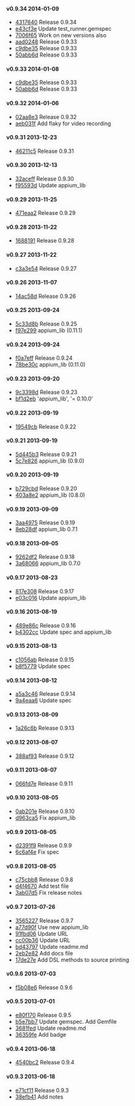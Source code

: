 #### v0.9.34 2014-01-09

- [4317640](https://github.com/appium/test_runner/commit/4317640661123012eeda1be39b915369dfd94c82) Release 0.9.34
- [e43cf3e](https://github.com/appium/test_runner/commit/e43cf3e171a955640b5d5dd0af2f06c83324a187) Update test_runner.gemspec
- [7006f65](https://github.com/appium/test_runner/commit/7006f650733899f310f5d59bd9f57d86bd981324) Work on new versions also
- [aad0248](https://github.com/appium/test_runner/commit/aad0248697309bc466944a2d37fd4f25c52cfbee) Release 0.9.33
- [c9dbe35](https://github.com/appium/test_runner/commit/c9dbe3548662502848c6842d3831b33b0d9c534b) Release 0.9.33
- [50abb6d](https://github.com/appium/test_runner/commit/50abb6d6c8352d1538b0da5abcb3e08eb7a92a3b) Release 0.9.33


#### v0.9.33 2014-01-08

- [c9dbe35](https://github.com/appium/test_runner/commit/c9dbe3548662502848c6842d3831b33b0d9c534b) Release 0.9.33
- [50abb6d](https://github.com/appium/test_runner/commit/50abb6d6c8352d1538b0da5abcb3e08eb7a92a3b) Release 0.9.33


#### v0.9.32 2014-01-06

- [02aa8e3](https://github.com/appium/test_runner/commit/02aa8e3ac6c53a1625e8878cf7b3c1c400bef109) Release 0.9.32
- [aeb031f](https://github.com/appium/test_runner/commit/aeb031f790c4eba21896c08415339640445b0e49) Add flaky for video recording


#### v0.9.31 2013-12-23

- [46211c5](https://github.com/appium/test_runner/commit/46211c59dfbb238dec997965d57ce27bce5c0ab7) Release 0.9.31


#### v0.9.30 2013-12-13

- [32aceff](https://github.com/appium/test_runner/commit/32aceff56ec2c4e6bba3b3ace6468fb9a069c0b6) Release 0.9.30
- [f95593d](https://github.com/appium/test_runner/commit/f95593dca44fc14bd734a5b6372e84875c8c790c) Update appium_lib


#### v0.9.29 2013-11-25

- [471eaa2](https://github.com/appium/test_runner/commit/471eaa2985a84c79c2d805774727da5462df0d3d) Release 0.9.29


#### v0.9.28 2013-11-22

- [1688191](https://github.com/appium/test_runner/commit/16881910dd452291fc150a73ca765a3b1244c0b5) Release 0.9.28


#### v0.9.27 2013-11-22

- [c3a3e54](https://github.com/appium/test_runner/commit/c3a3e54e13d58a6e54f2817f2283e9681b998142) Release 0.9.27


#### v0.9.26 2013-11-07

- [14ac58d](https://github.com/appium/test_runner/commit/14ac58db6cd07c208578a2dc9a6a54014c857d38) Release 0.9.26


#### v0.9.25 2013-09-24

- [5c33d8b](https://github.com/appium/test_runner/commit/5c33d8b7547a046b83d84b4f856c1699600a7a18) Release 0.9.25
- [f97e299](https://github.com/appium/test_runner/commit/f97e299f83f965e9ab9fd1ee61c79a8153dd1169) appium_lib (0.11.1)


#### v0.9.24 2013-09-24

- [f0a7eff](https://github.com/appium/test_runner/commit/f0a7eff7482fc6d63c4813f41b5ff2f7fd48f06f) Release 0.9.24
- [78be30c](https://github.com/appium/test_runner/commit/78be30cee883352c46374d1128bb4afe02d9f6f8) appium_lib (0.11.0)


#### v0.9.23 2013-09-20

- [9c3398d](https://github.com/appium/test_runner/commit/9c3398d20803824a372a260e8166fff8565c18b3) Release 0.9.23
- [bf1d2eb](https://github.com/appium/test_runner/commit/bf1d2eb5ae3d4ae0e458784f698da731b5a39137) 'appium_lib', '= 0.10.0'


#### v0.9.22 2013-09-19

- [19549cb](https://github.com/appium/test_runner/commit/19549cbd8d92182aae8ff35e5b5d916dac12020a) Release 0.9.22


#### v0.9.21 2013-09-19

- [5d445b3](https://github.com/appium/test_runner/commit/5d445b397bd56f70872de1cc0386af4dc164df6f) Release 0.9.21
- [5c7e826](https://github.com/appium/test_runner/commit/5c7e82629f5d35ae521d9a224ce49ff1f37d0969) appium_lib (0.9.0)


#### v0.9.20 2013-09-19

- [b729cbd](https://github.com/appium/test_runner/commit/b729cbdeb15c932d01cbbc8b479da58d66a02b08) Release 0.9.20
- [403a8e2](https://github.com/appium/test_runner/commit/403a8e25c42c41aef7258b1d5eb49d357425cf36) appium_lib (0.8.0)


#### v0.9.19 2013-09-09

- [3aa4975](https://github.com/appium/test_runner/commit/3aa497573f27539b9ea7096e3fd597a61fde8bab) Release 0.9.19
- [8eb28df](https://github.com/appium/test_runner/commit/8eb28df631508625f5633a958279399728f2234d) appium_lib 0.7.1


#### v0.9.18 2013-09-05

- [9262df2](https://github.com/appium/test_runner/commit/9262df2995c473950822f7ea03adf810fe95ddc4) Release 0.9.18
- [3a68066](https://github.com/appium/test_runner/commit/3a68066491635d55796e378d6bac57428c13f487) appium_lib 0.7.0


#### v0.9.17 2013-08-23

- [817e308](https://github.com/appium/test_runner/commit/817e30871d85ff153986127a58d77a4bd9081f2e) Release 0.9.17
- [e03c016](https://github.com/appium/test_runner/commit/e03c0166b47ad165a792eea2e895e6b4caeae89e) Update appium_lib


#### v0.9.16 2013-08-19

- [489e86c](https://github.com/appium/test_runner/commit/489e86c88d49504be5d5d5587988a15d54c517cb) Release 0.9.16
- [b4302cc](https://github.com/appium/test_runner/commit/b4302cc2b991210b4f0525ce49ccac7517f2d600) Update spec and appium_lib


#### v0.9.15 2013-08-13

- [c1056ab](https://github.com/appium/test_runner/commit/c1056ab5311f152994076d846c504f88caee4a76) Release 0.9.15
- [b8f5779](https://github.com/appium/test_runner/commit/b8f57797f8f9364f5efa320e2b428dd71eda37ad) Update spec


#### v0.9.14 2013-08-12

- [a5a3c46](https://github.com/appium/test_runner/commit/a5a3c46ee3498d9b55d8cc8305988fe4632f4d3c) Release 0.9.14
- [9a4eaa6](https://github.com/appium/test_runner/commit/9a4eaa6403f3a1f6dc5b32b2904e6d22808c2f44) Update spec


#### v0.9.13 2013-08-09

- [1a26c6b](https://github.com/appium/test_runner/commit/1a26c6bd6b31e1d697fc8fbe2e709baafbd4dcb1) Release 0.9.13


#### v0.9.12 2013-08-07

- [388af93](https://github.com/appium/test_runner/commit/388af93e0a308cae651226df066e789bc2a732b7) Release 0.9.12


#### v0.9.11 2013-08-07

- [066fd7e](https://github.com/appium/test_runner/commit/066fd7e2e90cff33da9f82be36c46e3a96641659) Release 0.9.11


#### v0.9.10 2013-08-05

- [0ab201e](https://github.com/appium/test_runner/commit/0ab201e8a02ae2b1a1f3e4cfde34a25092575638) Release 0.9.10
- [d963ca5](https://github.com/appium/test_runner/commit/d963ca57fd79bcabd5c91d53f5c6170a81494dda) Fix appium_lib


#### v0.9.9 2013-08-05

- [d2391f9](https://github.com/appium/test_runner/commit/d2391f9e2d00fdd3fc4214ac11ceeff986952200) Release 0.9.9
- [6c6af4e](https://github.com/appium/test_runner/commit/6c6af4e6f64c750502017dc2ff3da6cd1cd4ac0e) Fix spec


#### v0.9.8 2013-08-05

- [c75cbb8](https://github.com/appium/test_runner/commit/c75cbb80ddaf17939b5cbbaa763ef033f1742d91) Release 0.9.8
- [d4f4670](https://github.com/appium/test_runner/commit/d4f467006863662b059e49f9a0adf35adc04e6a5) Add test file
- [3ab07d5](https://github.com/appium/test_runner/commit/3ab07d50837182d37c37e1b4e40713e4f047bb2c) Fix release notes


#### v0.9.7 2013-07-26

- [3565227](https://github.com/appium/test_runner/commit/3565227c51844f0ec4652d342293ba47a4e7a39d) Release 0.9.7
- [a77d90f](https://github.com/appium/test_runner/commit/a77d90f44e0f3fd7428000ea9a303241993aa5c4) Use new appium_lib
- [91fbd06](https://github.com/appium/test_runner/commit/91fbd0662f8dee060bf39704cd014197e433fb05) Update URL
- [cc00b36](https://github.com/appium/test_runner/commit/cc00b360903636644bddcdb579e89d22450f802e) Update URL
- [bd43797](https://github.com/appium/test_runner/commit/bd4379707db9896ec5ec9f51f4f4fbc9dc2f5d40) Update readme.md
- [2eb2e82](https://github.com/appium/test_runner/commit/2eb2e82334a2eab6e786856a937603e1aee955d1) Add docs file
- [17de27e](https://github.com/appium/test_runner/commit/17de27e7cd22ce0cd62f64aac2f26b55a63b8992) Add DSL methods to source printing


#### v0.9.6 2013-07-03

- [f5b08e6](https://github.com/appium/test_runner/commit/f5b08e6754885b282be4c51781dddaa3b87c0d1d) Release 0.9.6


#### v0.9.5 2013-07-01

- [e80f170](https://github.com/appium/test_runner/commit/e80f1709ecec7b987389efe559b8a36bc4f33051) Release 0.9.5
- [b5e7bb7](https://github.com/appium/test_runner/commit/b5e7bb7c1a28f1574b2c610f18c20916e485416d) Update gemspec. Add Gemfile
- [3681fed](https://github.com/appium/test_runner/commit/3681fed4e41667011ac4af60f9f3879048ce785d) Update readme.md
- [36359fe](https://github.com/appium/test_runner/commit/36359fe547cac10272226c453d543607844f77a2) Add badge


#### v0.9.4 2013-06-18

- [4540bc2](https://github.com/appium/test_runner/commit/4540bc2963f1ffed766d0011baa26144c0bcc1ee) Release 0.9.4


#### v0.9.3 2013-06-18

- [e71cf11](https://github.com/appium/test_runner/commit/e71cf11eca3751c6057b2c13dd6f05867ce068e4) Release 0.9.3
- [38efb41](https://github.com/appium/test_runner/commit/38efb417202198b1b001f1f09efb283b2c8ba834) Add notes
